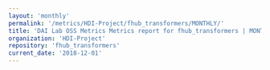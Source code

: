 ```yaml
---
layout: 'monthly'
permalink: '/metrics/HDI-Project/fhub_transformers/MONTHLY/'
title: 'DAI Lab OSS Metrics Metrics report for fhub_transformers | MONTHLY-REPORT-2018-12-01'
organization: 'HDI-Project'
repository: 'fhub_transformers'
current_date: '2018-12-01'
---
```

